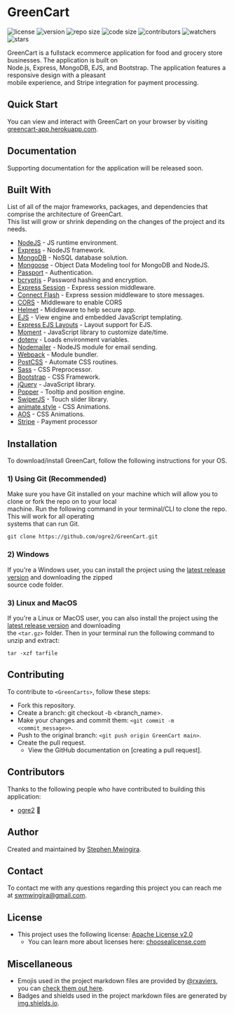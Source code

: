# GreenCart

![license](https://img.shields.io/github/license/ogre2/GreenCart?color=success)
![version](https://img.shields.io/github/v/release/ogre2/GreenCart)
![repo size](https://img.shields.io/github/repo-size/ogre2/GreenCart)
![code size](https://img.shields.io/github/languages/code-size/ogre2/GreenCart)
![contributors](https://img.shields.io/github/contributors/ogre2/GreenCart)
![watchers](https://img.shields.io/github/watchers/ogre2/GreenCart?style=social)
![stars](https://img.shields.io/github/stars/ogre2/GreenCart?style=social)

GreenCart is a fullstack ecommerce application for food and grocery store businesses. The application is built on  
Node.js, Express, MongoDB, EJS, and Bootstrap. The application features a responsive design with a pleasant  
mobile experience, and Stripe integration for payment processing.

## Quick Start

You can view and interact with GreenCart on your browser by visiting [greencart-app.herokuapp.com].

## Documentation

Supporting documentation for the application will be released soon.

## Built With

List of all of the major frameworks, packages, and dependencies that comprise the architecture of GreenCart.  
This list will grow or shrink depending on the changes of the project and its needs.

* [NodeJS](https://nodejs.org/en/) - JS runtime environment.
* [Express](https://expressjs.com/) - NodeJS framework.
* [MongoDB](https://www.mongodb.com/) - NoSQL database solution.
* [Mongoose](https://mongoosejs.com/) - Object Data Modeling tool for MongoDB and NodeJS.
* [Passport](https://www.passportjs.org/) - Authentication.
* [bcryptjs](https://www.npmjs.com/package/bcrypt) - Password hashing and encryption.
* [Express Session](https://www.npmjs.com/package/express-session) - Express session middleware.
* [Connect Flash](https://www.npmjs.com/package/connect-flash) - Express session middleware to store messages.
* [CORS](https://www.npmjs.com/package/cors) - Middleware to enable CORS
* [Helmet](https://www.npmjs.com/package/helmet) - Middleware to help secure app.
* [EJS](https://www.ejs.co) - View engine and embedded JavaScript templating.
* [Express EJS Layouts](https://www.npmjs.com/package/express-ejs-layouts) - Layout support for EJS.
* [Moment](https://momentjs.com/) - JavaScript library to customize date/time.
* [dotenv](https://www.npmjs.com/package/dotenv) - Loads environment variables.
* [Nodemailer](https://nodemailer.com/about/) - NodeJS module for email sending.
* [Webpack](https://webpack.js.org/) - Module bundler.
* [PostCSS](https://postcss.org/) - Automate CSS routines.
* [Sass](https://sass-lang.com/) - CSS Preprocessor.
* [Bootstrap](https://getbootstrap.com/) - CSS Framework.
* [jQuery](https://jquery.com/) - JavaScript library.
* [Popper](https://popper.js.org/) - Tooltip and position engine.
* [SwiperJS](https://swiperjs.com/) - Touch slider library.
* [animate.style](https://animate.style/) - CSS Animations.
* [AOS](https://michalsnik.github.io/aos/) - CSS Animations.
* [Stripe](https://www.npmjs.com/package/stripe) - Payment processor

## Installation

To download/install GreenCart, follow the following instructions for your OS.

### 1) Using Git (Recommended)

Make sure you have Git installed on your machine which will allow you to clone or fork the repo on to your local  
machine. Run the following command in your terminal/CLI to clone the repo. This will work for all operating  
systems that can run Git.

```Git
git clone https://github.com/ogre2/GreenCart.git
```

### 2) Windows

If you're a Windows user, you can install the project using the [latest release version] and downloading the zipped  
source code folder.

### 3) Linux and MacOS

If you're a Linux or MacOS user, you can also install the project using the [latest release version] and downloading  
the `<tar.gz>` folder. Then in your terminal run the following command to unzip and extract:

```tar
tar -xzf tarfile
```

## Contributing

To contribute to `<GreenCarts>`, follow these steps:

* Fork this repository.
* Create a branch: git checkout -b <branch_name>.
* Make your changes and commit them: `<git commit -m <commit_message>>`.
* Push to the original branch: `<git push origin GreenCart main>`.
* Create the pull request.
  * View the GitHub documentation on [creating a pull request].

## Contributors

Thanks to the following people who have contributed to building this application:

* [ogre2](https://github.com/ogre2) 🐉

## Author

Created and maintained by [Stephen Mwingira].

## Contact

To contact me with any questions regarding this project you can reach me at [swmwingira@gmail.com].

## License

* This project uses the following license: [Apache License v2.0]
  * You can learn more about licenses here: [choosealicense.com]

## Miscellaneous

* Emojis used in the project markdown files are provided by [@rxaviers], you can [check them out here].
* Badges and shields used in the project markdown files are generated by [img.shields.io].

[greencart-app.herokuapp.com]: https://greencart-app.herokuapp.com/
[latest release version]: https://github.com/ogre2/GreenCart/releases
[Stephen Mwingira]: https://www.linkedin.com/in/stephen-mwingira-098819184/
[swmwingira@gmail.com]: mailto:swmwingira@gmail.com
[Apache License v2.0]: https://github.com/ogre2/GreenCart/blob/main/README.md
[choosealicense.com]: https://choosealicense.com
[@rxaviers]: https://github.com/rxaviers
[check them out here]: https://gist.github.com/rxaviers/7360908
[img.shields.io]: https://img.shields.io/
